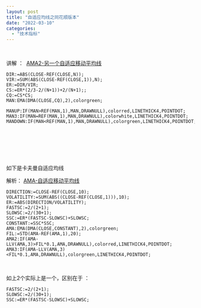 ```yaml
---
layout: post
title: "自适应均线之同花顺版本"
date: "2022-03-10"
categories: 
  - "技术指标"
---
```


 

讲解 ：  [AMA2-另一个自适应移动平均线](http://127.0.0.1/?p=43)

```
DIR:=ABS(CLOSE-REF(CLOSE,N));
VIR:=SUM(ABS(CLOSE-REF(CLOSE,1)),N); 
ER:=DIR/VIR; 
CS:=ER*(2/3-2/(N+1))+2/(N+1);;
CQ:=CS*CS;
MAN:EMA(DMA(CLOSE,CQ),2),colorgreen;

MANUP:IF(MAN>REF(MAN,1),MAN,DRAWNULL),colorred,LINETHICK4,POINTDOT;
MAN3:IF(MAN=REF(MAN,1),MAN,DRAWNULL),colorwhite,LINETHICK4,POINTDOT;
MANDOWN:IF(MAN<REF(MAN,1),MAN,DRAWNULL),colorgreen,LINETHICK4,POINTDOT;
```

 

 

 

如下是卡夫曼自适应均线

解析： [AMA-自适应移动平均线](http://127.0.0.1/?p=38)

```
DIRECTION:=CLOSE-REF(CLOSE,10);
VOLATILITY:=SUM(ABS((CLOSE-REF(CLOSE,1))),10);
ER:=ABS(DIRECTION/VOLATILITY);
FASTSC:=2/(2+1);
SLOWSC:=2/(30+1);
SSC:=ER*(FASTSC-SLOWSC)+SLOWSC;
CONSTANT:=SSC*SSC;
AMA:EMA(DMA(CLOSE,CONSTANT),2),colorgreen;
FIL:=STD(AMA-REF(AMA,1),20);
AMA2:IF(AMA-LLV(AMA,3)>FIL*0.1,AMA,DRAWNULL),colorred,LINETHICK4,POINTDOT;
AMA3:IF(AMA-LLV(AMA,3)<FIL*0.1,AMA,DRAWNULL),colorgreen,LINETHICK4,POINTDOT;
```

 

如上2个实际上是一个，区别在于 ：

```
FASTSC:=2/(2+1); 
SLOWSC:=2/(30+1); 
SSC:=ER*(FASTSC-SLOWSC)+SLOWSC;
```
